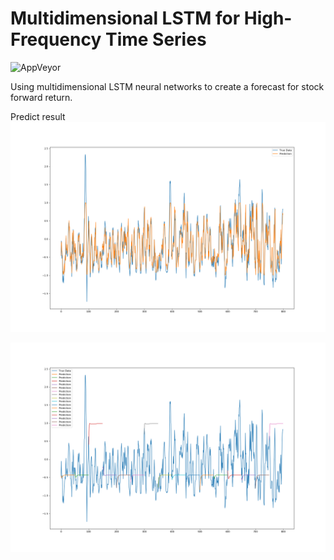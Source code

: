 # Multidimensional LSTM for High-Frequency Time Series

![AppVeyor](https://img.shields.io/appveyor/ci/gruntjs/grunt.svg)

Using multidimensional LSTM neural networks to create a forecast for stock forward return.

Predict result
![avatar](plot/2018-05-28_150503.png)

![avatar](plot/2018-05-28_151102.png)
